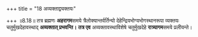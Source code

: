 +++
title = "18 अव्यक्ताद्व्यक्तयः"

+++
॥8.18॥ तत्र ब्रह्मणः **अहरागम**समये त्रैलोक्यान्तर्वर्तिन्यो
देहेन्द्रियभोग्यभोगस्थानरूपा व्यक्तयः चतुर्मुखदेहावस्थाद् **अव्यक्तात्
प्रभवन्ति।** **तत्र एव** अव्यक्तावस्थाविशेषे चतुर्मुखदेहे
**रात्र्यागम**समये प्रलीयन्ते।

